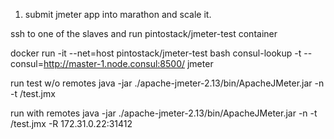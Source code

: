 1. submit jmeter app into marathon and scale it.

ssh to one of the slaves and run pintostack/jmeter-test container

docker run -it --net=host pintostack/jmeter-test bash
consul-lookup -t --consul=http://master-1.node.consul:8500/ jmeter

run test w/o remotes
java -jar ./apache-jmeter-2.13/bin/ApacheJMeter.jar -n -t /test.jmx

run with remotes
java -jar ./apache-jmeter-2.13/bin/ApacheJMeter.jar -n -t /test.jmx -R 172.31.0.22:31412
